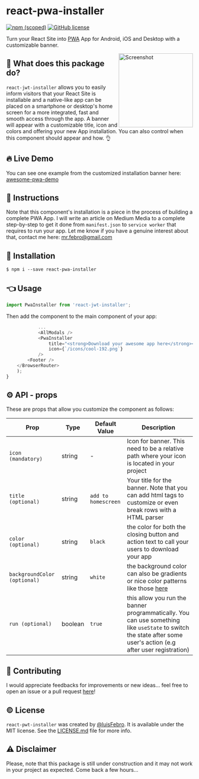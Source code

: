 # react-pwa-installer
[![npm (scoped)](https://img.shields.io/npm/v/react-pwa-installer.svg)](https://www.npmjs.com/package/react-pwa-installer)
[![GitHub license](https://img.shields.io/github/license/luisFebro/react-pwa-installer)](https://github.com/luisFebro/react-pwa-installer)


Turn your React Site into [PWA](https://developer.mozilla.org/en-US/docs/Web/Progressive_web_apps/Introduction) App for Android, iOS and Desktop with a customizable banner.

<img src="screenshot.jpeg" align="right" title="Screenshot" width="200px">

## 👀 What does this package do?

`react-jwt-installer` allows you to easily inform visitors that your React Site is installable and a native-like app can be placed on a smartphone or desktop's home screen for a more integrated, fast and smooth access through the app. A banner will appear with a customizable title, icon and colors and offering your new App installation. You can also control when this component should appear and how.  👌

## 🔥 Live Demo
You can see one example from the customized installation banner here: [awesome-pwa-demo](https://luisfebro.github.io/awesome-pwa-demo)

## 📖 Instructions
Note that this component's installation is a piece in the process of building a complete PWA App. I will write an article on Medium Media to a complete step-by-step to get it done from `manifest.json` to `service worker` that requires to run your app. Let me know if you have a genuine interest about that, contact me here: mr.febro@gmail.com

## 🔧 Installation

```shell
$ npm i --save react-pwa-installer
```

## 👈 Usage

```javascript
import PwaInstaller from 'react-jwt-installer';
```

Then add the component to the main component of your app:

```js
            ...
            <AllModals />
            <PwaInstaller
                title="<strong>Download your awesome app here</strong><br />and have a faster and awesome<br />access experience"
                icon={`/icons/cool-192.png`}
            />
        <Footer />
    </BrowserRouter>
    );
}
```

## ⚙️ API - props

These are props that allow you customize the component as follows:

| Prop                     | Type     | Default Value |Description                      |
| ------------------------ | -------- | -------- | -------------------------------- |
| `icon (mandatory)`                  | string   | - | Icon for banner. This need to be a relative path where your icon is located in your project                  |
| `title (optional)`                 | string   | `add to homescreen` | Your title for the banner. Note that you can add html tags to customize or even break rows with a HTML parser         |
| `color (optional)`                  | string   | `black` | the color for both the closing button and action text to call your users to download your app                  |
| `backgroundColor (optional)`                  | string   | `white` | the background color can also be gradients or nice color patterns like those [here](https://gradienta.io)                  |
| `run (optional)`                  | boolean   | `true` | this allow you run the banner programmatically. You can use something like `useState` to switch the state after some user's action (e.g after user registration) |

## 💪 Contributing

I would appreciate feedbacks for improvements or new ideas... feel free to open an issue or a pull request [here](https://github.com/luisFebro/react-pwa-installer/pulls)!

## ©️ License

`react-pwt-installer` was created by [@luisFebro](https://github.com/luisFebro). It is available under the MIT license. See the [LICENSE.md](https://github.com/luisFebro/react-pwa-installer/blob/master/LICENSE) file for more info.

## ⚠️ Disclaimer

Please, note that this package is still under construction and it may not work in your project as expected. Come back a few hours...
